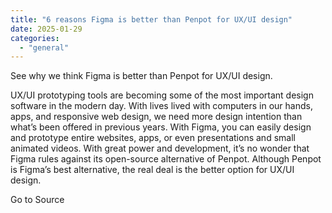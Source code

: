 ```yaml
---
title: "6 reasons Figma is better than Penpot for UX/UI design"
date: 2025-01-29
categories: 
  - "general"
---
```


See why we think Figma is better than Penpot for UX/UI design.

UX/UI prototyping tools are becoming some of the most important design software in the modern day. With lives lived with computers in our hands, apps, and responsive web design, we need more design intention than what’s been offered in previous years. With Figma, you can easily design and prototype entire websites, apps, or even presentations and small animated videos. With great power and development, it’s no wonder that Figma rules against its open-source alternative of Penpot. Although Penpot is Figma’s best alternative, the real deal is the better option for UX/UI design.

Go to Source
